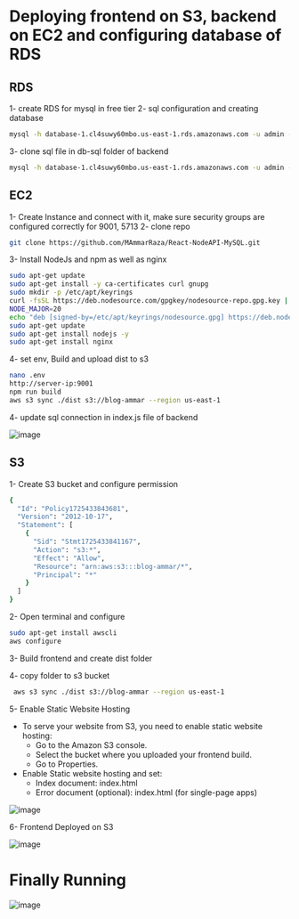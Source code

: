 # Deploying frontend on S3, backend on EC2 and configuring database of RDS

## RDS
1- create RDS for mysql in free tier
2- sql configuration and creating database
```bash
mysql -h database-1.cl4suwy60mbo.us-east-1.rds.amazonaws.com -u admin -p
```
3- clone sql file in db-sql folder of backend
```bash
mysql -h database-1.cl4suwy60mbo.us-east-1.rds.amazonaws.com -u admin -p devops < users.sql
```

## EC2

1- Create Instance and connect with it, make sure security groups are configured correctly for 9001, 5713
2- clone repo
```bash
git clone https://github.com/MAmmarRaza/React-NodeAPI-MySQL.git
```
3- Install NodeJs and npm as well as nginx
```bash
sudo apt-get update
sudo apt-get install -y ca-certificates curl gnupg
sudo mkdir -p /etc/apt/keyrings
curl -fsSL https://deb.nodesource.com/gpgkey/nodesource-repo.gpg.key | sudo gpg --dearmor -o /etc/apt/keyrings/nodesource.gpg
NODE_MAJOR=20
echo "deb [signed-by=/etc/apt/keyrings/nodesource.gpg] https://deb.nodesource.com/node_$NODE_MAJOR.x nodistro main" | sudo tee /etc/apt/sources.list.d/nodesource.list
sudo apt-get update
sudo apt-get install nodejs -y
sudo apt-get install nginx
```
4- set env, Build and upload dist to s3
```bash
nano .env
http://server-ip:9001
npm run build
aws s3 sync ./dist s3://blog-ammar --region us-east-1
```

4- update sql connection in index.js file of backend

![image](https://github.com/user-attachments/assets/44516397-5f4a-4f37-a88a-939522aff44f)

## S3
1- Create S3 bucket and configure permission
```bash
{
  "Id": "Policy1725433843681",
  "Version": "2012-10-17",
  "Statement": [
    {
      "Sid": "Stmt1725433841167",
      "Action": "s3:*",
      "Effect": "Allow",
      "Resource": "arn:aws:s3:::blog-ammar/*",
      "Principal": "*"
    }
  ]
}
```
2- Open terminal and configure
```bash
sudo apt-get install awscli
aws configure
```
3- Build frontend and create dist folder

4- copy folder to s3 bucket
```bash
 aws s3 sync ./dist s3://blog-ammar --region us-east-1
```
5- Enable Static Website Hosting
- To serve your website from S3, you need to enable static website hosting:
  - Go to the Amazon S3 console.
  - Select the bucket where you uploaded your frontend build.
  - Go to Properties.
- Enable Static website hosting and set:
  - Index document: index.html
  - Error document (optional): index.html (for single-page apps)
    
 ![image](https://github.com/user-attachments/assets/51f91faa-b708-4b11-93cc-36124bc3da45)

6- Frontend Deployed on S3

![image](https://github.com/user-attachments/assets/0e645e40-89d6-4781-9922-3af5c244f114)

# Finally Running

![image](https://github.com/user-attachments/assets/d1378763-776b-41ea-8199-4cdfb35f52c4)


 
